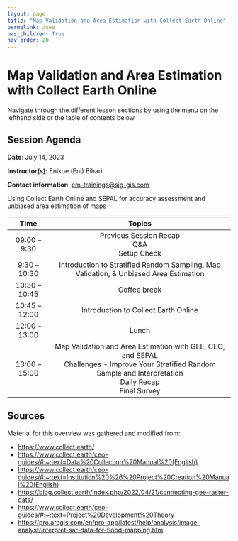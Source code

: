 ```yaml
---
layout: page
title: "Map Validation and Area Estimation with Collect Earth Online"
permalink: /ceo
has_children: True
nav_order: 20
---
```


# Map Validation and Area Estimation with Collect Earth Online
Navigate through the different lesson sections by using the menu on the lefthand side or the table of contents below.

## Session Agenda
**Date**: July 14, 2023

**Instructor(s):** Enikoe (Eni) Bihari

**Contact information**: [em-trainings@sig-gis.com](em-trainings@sig-gis.com)

Using Collect Earth Online and SEPAL for accuracy assessment and unbiased area estimation of maps



|Time           |  Topics       |
|:-------------:|:-------------:|
| 09:00 – 9:30  | Previous Session Recap <br> Q&A <br> Setup Check |
| 9:30 – 10:30  | Introduction to Stratified Random Sampling, Map Validation, & Unbiased Area Estimation |
| 10:30 – 10:45 | Coffee break |
| 10:45 – 12:00 | Introduction to Collect Earth Online |
| 12:00 – 13:00 | Lunch |
| 13:00 – 15:00 | Map Validation and Area Estimation with GEE, CEO, and SEPAL <br> Challenges - Improve Your Stratified Random Sample and Interpretation <br> Daily Recap <br> Final Survey|

## Sources 
Material for this overview was gathered and modified from:

* https://www.collect.earth/
* https://www.collect.earth/ceo-guides/#:~:text=Data%20Collection%20Manual%20(English)
* https://www.collect.earth/ceo-guides/#:~:text=Institution%20%26%20Project%20Creation%20Manual%20(English)
* https://blog.collect.earth/index.php/2022/04/21/connecting-gee-raster-data/
* https://www.collect.earth/ceo-guides/#:~:text=Project%20Development%20Theory
* https://pro.arcgis.com/en/pro-app/latest/help/analysis/image-analyst/interpret-sar-data-for-flood-mapping.htm

